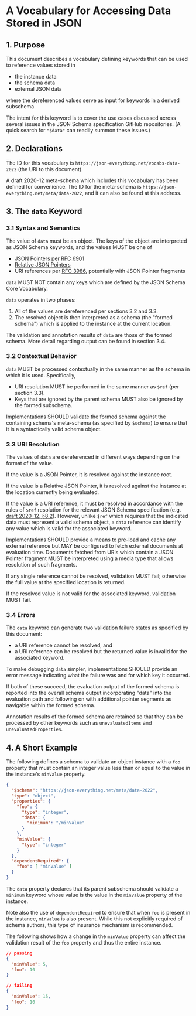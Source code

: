 # A Vocabulary for Accessing Data Stored in JSON

## 1. Purpose

This document describes a vocabulary defining keywords that can be used to reference values stored in

- the instance data
- the schema data
- external JSON data

where the dereferenced values serve as input for keywords in a derived subschema.

The intent for this keyword is to cover the use cases discussed across several issues in the JSON Schema specification GitHub repositories.  (A quick search for `"$data"` can readily summon these issues.)

## 2. Declarations

The ID for this vocabulary is `https://json-everything.net/vocabs-data-2022` (the URI to this document).

A draft 2020-12 meta-schema which includes this vocabulary has been defined for convenience.  The ID for the meta-schema is `https://json-everything.net/meta/data-2022`, and it can also be found at this address.

## 3. The `data` Keyword

### 3.1 Syntax and Semantics

The value of `data` must be an object.  The keys of the object are interpreted as JSON Schema keywords, and the values MUST be one of

- JSON Pointers per [RFC 6901](https://www.rfc-editor.org/rfc/rfc6901)
- [Relative JSON Pointers](https://json-schema.org/draft/2019-09/relative-json-pointer.html)
- URI references per [RFC 3986](https://datatracker.ietf.org/doc/html/rfc3986), potentially with JSON Pointer fragments

`data` MUST NOT contain any keys which are defined by the JSON Schema Core Vocabulary.

`data` operates in two phases:

1. All of the values are dereferenced per sections 3.2 and 3.3.
2. The resolved object is then interpreted as a schema (the "formed schema") which is applied to the instance at the current location.

The validation and annotation results of `data` are those of the formed schema.  More detail regarding output can be found in section 3.4.

### 3.2 Contextual Behavior

`data` MUST be processed contextually in the same manner as the schema in which it is used.  Specifically,

- URI resolution MUST be performed in the same manner as `$ref` (per section 3.3).
- Keys that are ignored by the parent schema MUST also be ignored by the formed subschema.

Implementations SHOULD validate the formed schema against the containing schema's meta-schema (as specified by `$schema`) to ensure that it is a syntactically valid schema object.

### 3.3 URI Resolution

The values of `data` are dereferenced in different ways depending on the format of the value.

If the value is a JSON Pointer, it is resolved against the instance root.

If the value is a Relative JSON Pointer, it is resolved against the instance at the location currently being evaluated.

If the value is a URI reference, it must be resolved in accordance with the rules of `$ref` resolution for the relevant JSON Schema specification (e.g. [draft 2020-12, §8.2](https://json-schema.org/draft/2020-12/json-schema-core.html#name-base-uri-anchors-and-derefe)).  However, unlike `$ref` which requires that the indicated data must represent a valid schema object, a `data` reference can identify any value which is valid for the associated keyword.

Implementations SHOULD provide a means to pre-load and cache any external reference but MAY be configured to fetch external documents at evaluation time.  Documents fetched from URIs which contain a JSON Pointer fragment MUST be interpreted using a media type that allows resolution of such fragments.

If any single reference cannot be resolved, validation MUST fail; otherwise the full value at the specified location is returned.

If the resolved value is not valid for the associated keyword, validation MUST fail.

### 3.4 Errors

The `data` keyword can generate two validation failure states as specified by this document:

- a URI reference cannot be resolved, and
- a URI reference can be resolved but the returned value is invalid for the associated keyword.

To make debugging `data` simpler, implementations SHOULD provide an error message indicating what the failure was and for which key it occurred.

If both of these succeed, the evaluation output of the formed schema is reported into the overall schema output incorporating "data" into the evaluation path and following on with additional pointer segments as navigable within the formed schema.

Annotation results of the formed schema are retained so that they can be processed by other keywords such as `unevaluatedItems` and `unevaluatedProperties`.

## 4. A Short Example

The following defines a schema to validate an object instance with a `foo` property that must contain an integer value less than or equal to the value in the instance's `minValue` property.

```json
{
  "$schema": "https://json-everything.net/meta/data-2022",
  "type": "object",
  "properties": {
    "foo": {
      "type": "integer",
      "data": {
        "minimum": "/minValue"
      }
    },
    "minValue": {
      "type": "integer"
    }
  },
  "dependentRequired": {
    "foo": [ "minValue" ]
  }
}
```

The `data` property declares that its parent subschema should validate a `minimum` keyword whose value is the value in the `minValue` property of the instance.

Note also the use of `dependentRequired` to ensure that when `foo` is present in the instance, `minValue` is also present.  While this not explicitly required of schema authors, this type of insurance mechanism is recommended.

The following shows how a change in the `minValue` property can affect the validation result of the `foo` property and thus the entire instance.

```json
// passing
{
  "minValue": 5,
  "foo": 10
}

// failing
{
  "minValue": 15,
  "foo": 10
}
```
